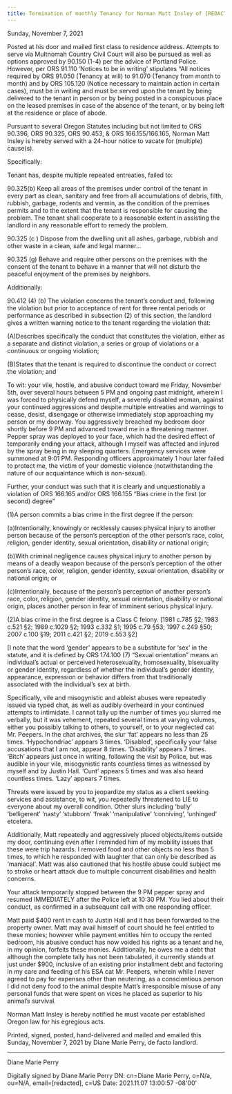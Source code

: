 ```yaml
---
title: Termination of monthly Tenancy for Norman Matt Insley of [REDACTED], Portland, Oregon, [REDACTED]
---
```


Sunday, November 7, 2021

Posted at his door and mailed first class to residence address. Attempts to serve via Multnomah
Country Civil Court will also be pursued as well as options approved by 90.150 (1-4) per the
advice of Portland Police. However, per ORS 91.110 ‘Notices to be in writing’ stipulates “All
notices required by ORS 91.050 (Tenancy at will) to 91.070 (Tenancy from month to month) and
by ORS 105.120 (Notice necessary to maintain action in certain cases), must be in writing and
must be served upon the tenant by being delivered to the tenant in person or by being posted
in a conspicuous place on the leased premises in case of the absence of the tenant, or by being
left at the residence or place of abode.

Pursuant to several Oregon Statutes including but not limited to ORS 90.396, ORS 90.325, ORS
90.453, & ORS 166.155/166.165, Norman Matt Insley is hereby served with a 24-hour notice to
vacate for (multiple) cause(s).

Specifically:

Tenant has, despite multiple repeated entreaties, failed to:

90.325(b) Keep all areas of the premises under control of the tenant in every part as clean,
sanitary and free from all accumulations of debris, filth, rubbish, garbage, rodents and
vermin, as the condition of the premises permits and to the extent that the tenant is
responsible for causing the problem. The tenant shall cooperate to a reasonable extent in
assisting the landlord in any reasonable effort to remedy the problem.

90.325 (c ) Dispose from the dwelling unit all ashes, garbage, rubbish and other waste in a
clean, safe and legal manner…

90.325
(g) Behave and require other persons on the premises with the consent of the tenant to behave
in a manner that will not disturb the peaceful enjoyment of the premises by neighbors.

Additionally:

90.412 (4) (b) The violation concerns the tenant’s conduct and, following the violation but
prior to acceptance of rent for three rental periods or performance as described in
subsection (2) of this section, the landlord gives a written warning notice to the tenant
regarding the violation that:

(A)Describes specifically the conduct that constitutes the violation, either as a separate and
distinct violation, a series or group of violations or a continuous or ongoing violation;

(B)States that the tenant is required to discontinue the conduct or correct the violation; and

To wit: your vile, hostile, and abusive conduct toward me Friday, November 5th, over
several hours between 5 PM and ongoing past midnight, wherein I was forced to physically
defend myself, a severely disabled woman, against your continued aggressions and despite
multiple entreaties and warnings to cease, desist, disengage or otherwise immediately stop
approaching my person or my doorway. You aggressively breached my bedroom door
shortly before 9 PM and advanced toward me in a threatening manner. Pepper spray was
deployed to your face, which had the desired effect of temporarily ending your attack,
although I myself was affected and injured by the spray being in my sleeping quarters.
Emergency services were summoned at 9:01 PM. Responding officers approximately 1
hour later failed to protect me, the victim of your domestic violence (notwithstanding the
nature of our acquaintance which is non-sexual).

Further, your conduct was such that it is clearly and unquestionably a violation of ORS
166.165 and/or ORS 166.155 “Bias crime in the first (or second) degree”

(1)A person commits a bias crime in the first degree if the person:

(a)Intentionally, knowingly or recklessly causes physical injury to another person because
of the person’s perception of the other person’s race, color, religion, gender identity,
sexual orientation, disability or national origin;

(b)With criminal negligence causes physical injury to another person by means of a deadly
weapon because of the person’s perception of the other person’s race, color, religion,
gender identity, sexual orientation, disability or national origin; or

(c)Intentionally, because of the person’s perception of another person’s race, color,
religion, gender identity, sexual orientation, disability or national origin, places another
person in fear of imminent serious physical injury.

(2)A bias crime in the first degree is a Class C felony. [1981 c.785 §2; 1983 c.521 §2; 1989
c.1029 §2; 1993 c.332 §1; 1995 c.79 §53; 1997 c.249 §50; 2007 c.100 §19; 2011 c.421 §2;
2019 c.553 §2]

[I note that the word ‘gender’ appears to be a substitute for ‘sex’ in the statute, and it is
defined by ORS 174.100 (7) “Sexual orientation” means an individual’s actual or perceived
heterosexuality, homosexuality, bisexuality or gender identity, regardless of whether the
individual’s gender identity, appearance, expression or behavior differs from that
traditionally associated with the individual’s sex at birth.

Specifically, vile and misogynistic and ableist abuses were repeatedly issued via typed
chat, as well as audibly overheard in your continued attempts to intimidate. I cannot tally
up the number of times you slurred me verbally, but it was vehement, repeated several
times at varying volumes, either you possibly talking to others, to yourself, or to your
neglected cat Mr. Peepers. In the chat archives, the slur ‘fat’ appears no less than 25 times.
‘Hypochondriac’ appears 3 times. ‘Disabled’, specifically your false accusations that I am
not, appear 8 times. ‘Disability’ appears 7 times. ‘Bitch’ appears just once in writing,
following the visit by Police, but was audible in your vile, misogynistic rants countless
times as witnessed by myself and by Justin Hall. ‘Cunt’ appears 5 times and was also heard
countless times. ‘Lazy’ appears 7 times.

Threats were issued by you to jeopardize my status as a client seeking services and
assistance, to wit, you repeatedly threatened to LIE to everyone about my overall condition.
Other slurs including ‘bully’ ‘belligerent’ ‘nasty’ ‘stubborn’ ‘freak’ ‘manipulative’
‘conniving’, ‘unhinged’ etcetera.

Additionally, Matt repeatedly and aggressively placed objects/items outside my door,
continuing even after I reminded him of my mobility issues that these were trip hazards. I
removed food and other objects no less than 5 times, to which he responded with laughter
that can only be described as ‘maniacal’. Matt was also cautioned that his hostile abuse
could subject me to stroke or heart attack due to multiple concurrent disabilities and health
concerns.

Your attack temporarily stopped between the 9 PM pepper spray and resumed
IMMEDIATELY after the Police left at 10:30 PM. You lied about their conduct, as
confirmed in a subsequent call with one responding officer.

Matt paid $400 rent in cash to Justin Hall and it has been forwarded to the property owner.
Matt may avail himself of court should he feel entitled to these monies; however while
payment entitles him to occupy the rented bedroom, his abusive conduct has now voided
his rights as a tenant and he, in my opinion, forfeits these monies. Additionally, he owes
me a debt that although the complete tally has not been tabulated, it currently stands at just
under $900, inclusive of an existing prior installment debt and factoring in my care and
feeding of his ESA cat Mr. Peepers, wherein while I never agreed to pay for expenses other
than neutering, as a conscientious person I did not deny food to the animal despite Matt’s
irresponsible misuse of any personal funds that were spent on vices he placed as superior
to his animal’s survival.

Norman Matt Insley is hereby notified he must vacate per established Oregon law for his
egregious acts.

Printed, signed, posted, hand-delivered and mailed and emailed this Sunday, November 7,
2021 by Diane Marie Perry, de facto landlord.

----

Diane Marie Perry


Digitally signed by Diane Marie Perry
DN: cn=Diane Marie Perry, o=N/a, ou=N/A, email=[redacted], c=US Date: 2021.11.07 13:00:57 -08'00'
